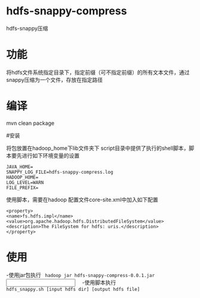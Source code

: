 # hdfs-snappy-compress
hdfs-snappy压缩


# 功能
将hdfs文件系统指定目录下，指定前缀（可不指定前缀）的所有文本文件，通过snappy压缩为一个文件，存放在指定路径



# 编译
mvn clean package


#安装

将包放置在hadoop_home下lib文件夹下
script目录中提供了执行的shell脚本，脚本要先进行如下环境变量的设置
<!--lang:shell-->

    JAVA_HOME=
    SNAPPY_LOG_FILE=hdfs-snappy-compress.log
    HADOOP_HOME=
    LOG_LEVEL=WARN
    FILE_PREFIX=
使用脚本，需要在hadoop 配置文件core-site.xml中加入如下配置

<!--lang:XML-->
    <property>
    <name>fs.hdfs.impl</name>
    <value>org.apache.hadoop.hdfs.DistributedFileSystem</value>
    <description>The FileSystem for hdfs: uris.</description>
    </property>


# 使用

-使用jar包执行
<code>
hadoop jar hdfs-snappy-compress-0.0.1.jar <input hdfs path> <output hdfs file>
</code>
-使用脚本执行
<code>
hdfs_snappy.sh [input hdfs dir] [output hdfs file]
</code>

